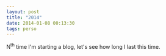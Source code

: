 ```yaml
---
layout: post
title: "2014"
date: 2014-01-08 00:13:30
tags: perso
---
```


N<sup>th</sup> time I'm starting a blog, let's see how long I last this time.
